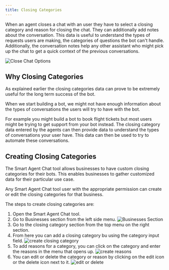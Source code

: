 ```yaml
---
title: Closing Categories
---
```


When an agent closes a chat with an user they have to select a closing category and reason for closing the chat. They can additionally add notes about the conversation. This data is useful to understand the types of requests users are making, the categories of questions the bot can't handle. 
Additionally, the conversation notes help any other assistant who might pick up the chat to get a quick context of the previous conversations.

![Close Chat Options](assets/close_chat_options.png)

## Why Closing Categories
As explained earlier the closing categories data can prove to be extremely useful for the long term success of the bot.

When we start building a bot, we might not have enough information about the types of conversations the users will try to have with the bot. 

For example you might build a bot to book flight tickets but most users might be trying to get support from your bot instead. The closing category data entered by the agents can then provide data to understand the types of conversations your user have. This data can then be used to try to automate these conversations.

## Creating Closing Categories
The Smart Agent Chat tool allows businesses to have custom closing categories for their bots. This enables businesses to gather customized data for their particular use case.

Any Smart Agent Chat tool user with the appropriate permission can create or edit the closing categories for that business.

The steps to create closing categories are:
1) Open the Smart Agent Chat tool.
2) Go to Businesses section from the left side menu.
   ![Businesses Section](assets/athena_businesses.png)
3) Go to the closing category section from the top menu on the right section.
4) From here you can add a closing category bu using the category input field.
![create closing category](assets/new_closing_category.gif)
5) To add reasons for a category, you can click on the category and enter the reasons in the menu that opens up.
![create reasons](assets/new_closing_category_reason.gif)
6) You can edit or delete the category or reason by clicking on the edit icon or the delete icon next to it.
![edit or delete](assets/edit_delete_closing_category.gif)